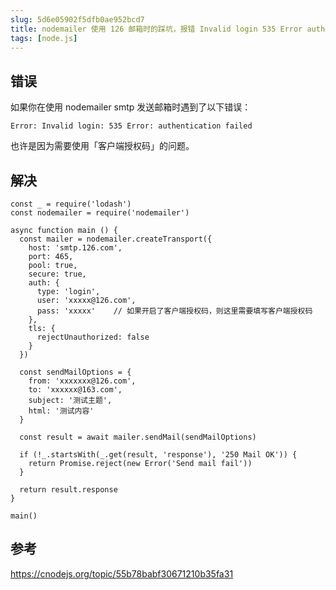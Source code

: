 ```yaml
---
slug: 5d6e05902f5dfb0ae952bcd7
title: nodemailer 使用 126 邮箱时的踩坑，报错 Invalid login 535 Error authentication failed
tags: [node.js]
---
```


## 错误
如果你在使用 nodemailer smtp 发送邮箱时遇到了以下错误：

```
Error: Invalid login: 535 Error: authentication failed
```


也许是因为需要使用「客户端授权码」的问题。

## 解决

```
const _ = require('lodash')
const nodemailer = require('nodemailer')

async function main () {
  const mailer = nodemailer.createTransport({
    host: 'smtp.126.com',
    port: 465,
    pool: true,
    secure: true,
    auth: {
      type: 'login',
      user: 'xxxxx@126.com',
      pass: 'xxxxx'    // 如果开启了客户端授权码，则这里需要填写客户端授权码
    },
    tls: {
      rejectUnauthorized: false
    }
  })

  const sendMailOptions = {
    from: 'xxxxxxx@126.com',
    to: 'xxxxxx@163.com',
    subject: '测试主题',
    html: '测试内容'
  }

  const result = await mailer.sendMail(sendMailOptions)

  if (!_.startsWith(_.get(result, 'response'), '250 Mail OK')) {
    return Promise.reject(new Error('Send mail fail'))
  }

  return result.response
}

main()
```

## 参考

https://cnodejs.org/topic/55b78babf30671210b35fa31
